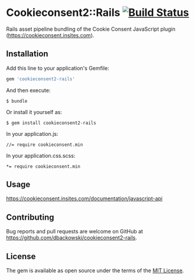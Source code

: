 # Cookieconsent2::Rails [![Build Status](https://travis-ci.org/dbackowski/cookieconsent2-rails.svg?branch=master)](https://travis-ci.org/dbackowski/cookieconsent2-rails)

Rails asset pipeline bundling of the Cookie Consent JavaScript plugin (https://cookieconsent.insites.com).

## Installation

Add this line to your application's Gemfile:

```ruby
gem 'cookieconsent2-rails'
```

And then execute:

    $ bundle

Or install it yourself as:

    $ gem install cookieconsent2-rails

In your application.js:

    //= require cookieconsent.min

In your application.css.scss:

    *= require cookieconsent.min

## Usage

https://cookieconsent.insites.com/documentation/javascript-api

## Contributing

Bug reports and pull requests are welcome on GitHub at https://github.com/dbackowski/cookieconsent2-rails.


## License

The gem is available as open source under the terms of the [MIT License](http://opensource.org/licenses/MIT).

